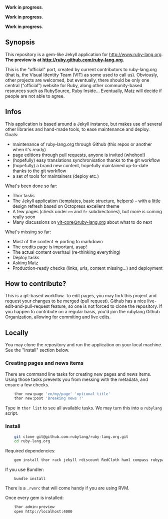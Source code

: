 **Work in progress**.  

**Work in progress**.

**Work in progress**.

## Synopsis

This repository is a gem-like Jekyll application for http://www.ruby-lang.org. **The preview is at http://ruby.github.com/ruby-lang.org**.

This is the "official" port, created by current contributors to ruby-lang.org (that is, the Visual Identity Team (VIT) as some used to call us). Obviously, other projects are welcomed, but eventually, there should be only one central ("official") website for Ruby, along other community-based resources such as RubySource, Ruby Inside… Eventually, Matz will decide if people are not able to agree.

## Infos

This application is based around a Jekyll instance, but makes use of several other libraries and hand-made tools, to ease maintenance and deploy.
Goals:

* maintenance of ruby-lang.org through Github (this repos or another when it's ready)
* page editions through pull requests, anyone is invited (whohoo!)
* (hopefully) easy translations synchronisation thanks to the git workflow
* (hopefully) a brand new content, hopefully maintained up-to-date thanks to the git workflow
* a set of tools for maintainers (deploy etc.)

What's been done so far:

* Thor tasks
* The Jekyll application (templates, basic structure, helpers) – with a little design refresh based on Octopress excellent theme
* A few pages (check under `en` and `fr` subdirectories), but more is coming really soon
* Many discussions on vit-core@ruby-lang.org about what to do next

What's missing so far:

* Most of the content => porting to markdown
* The credits page is important, asap!
* The actual content overhaul (re-thinking everything)
* Deploy tasks
* Asking Matz
* Production-ready checks (links, urls, content missing…) and deployment

## How to contribute?

This is a git-based workflow. To edit pages, you may fork this project and request your changes to be merged (pull request). Github has a nice live-edit-and-pull-request feature, so one is not forced to clone the repository. If you happen to contribute on a regular basis, you'd join the rubylang Github Organization, allowing for commiting and live edits.

## Locally

You may clone the repository and run the application on your local machine. See the "Install" section below.

### Creating pages and news items

There are command line tasks for creating new pages and news items. Using those tasks prevents you from messing with the metadata, and ensure a few checks.

``` bash
    thor new:page 'en/my/page' 'optional title'
    thor new:post 'Breaking news !'
```

Type in `thor list` to see all available tasks. We may turn this into a `rubylang` script.

### Install

``` bash
    git clone git@github.com:rubylang/ruby-lang.org.git
    cd ruby-lang.org
```

Required dependencies:

``` bash
    gem install thor rack jekyll rdiscount RedCloth haml compass rubypants pygments.rb
```

If you use Bundler:

```
    bundle install
```

There is a `.rvmrc` that will come handy if you are using RVM.

Once every gem is installed:

``` bash
    thor admin:preview
    open http://localhost:4000
```
